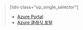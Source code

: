 > [!div class="op_single_selector"]
> * [Azure Portal](../articles/storage/storage-create-storage-account.md)
> * [Azure 클래식 포털](../articles/storage/storage-create-storage-account-classic-portal.md)
> 
> 



<!--HONumber=Nov16_HO2-->


